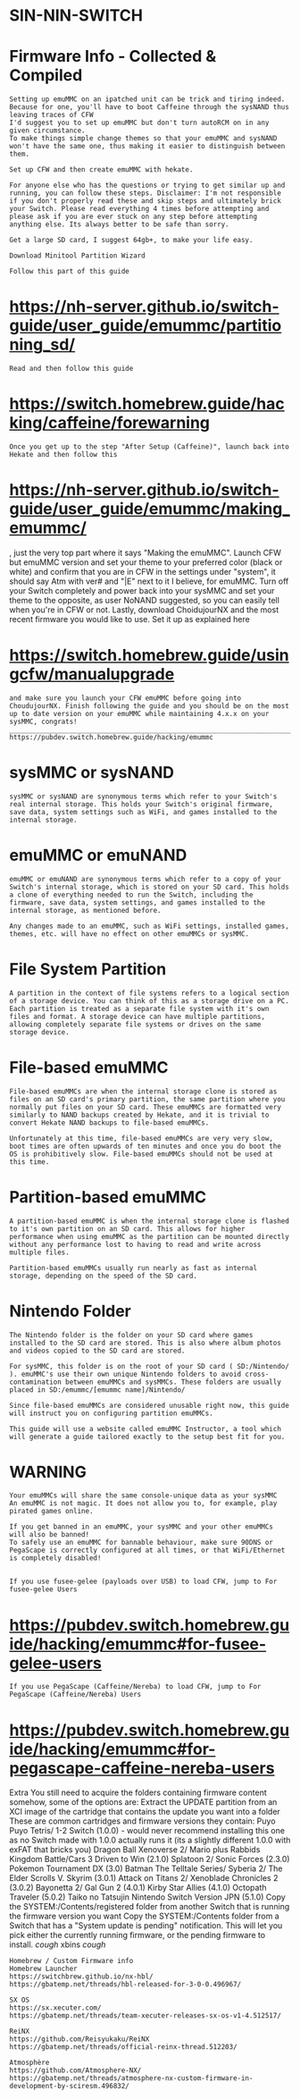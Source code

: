 # SIN-NIN-SWITCH

 # Firmware Info - Collected & Compiled

    Setting up emuMMC on an ipatched unit can be trick and tiring indeed.
    Because for one, you'll have to boot Caffeine through the sysNAND thus leaving traces of CFW
    I'd suggest you to set up emuMMC but don't turn autoRCM on in any given circumstance.
    To make things simple change themes so that your emuMMC and sysNAND won't have the same one, thus making it easier to distinguish between them.

    Set up CFW and then create emuMMC with hekate.

    For anyone else who has the questions or trying to get similar up and running, you can follow these steps. Disclaimer: I'm not responsible if you don't properly read these and skip steps and ultimately brick your Switch. Please read everything 4 times before attempting and please ask if you are ever stuck on any step before attempting anything else. Its always better to be safe than sorry.

    Get a large SD card, I suggest 64gb+, to make your life easy.

    Download Minitool Partition Wizard
    
    Follow this part of this guide 
   # https://nh-server.github.io/switch-guide/user_guide/emummc/partitioning_sd/
    
    Read and then follow this guide 
   # https://switch.homebrew.guide/hacking/caffeine/forewarning
    
    Once you get up to the step "After Setup (Caffeine)", launch back into Hekate and then follow this 
   # https://nh-server.github.io/switch-guide/user_guide/emummc/making_emummc/
   , just the very top part where it says "Making the emuMMC".
    Launch CFW but emuMMC version and set your theme to your preferred color (black or white) and confirm that you are in CFW in the settings under "system", it should say Atm with ver# and "|E" next to it I believe, for emuMMC. Turn off your Switch completely and power back into your sysMMC and set your theme to the opposite, as user NoNAND suggested, so you can easily tell when you're in CFW or not.
    Lastly, download ChoidujourNX and the most recent firmware you would like to use. Set it up as explained here
   # https://switch.homebrew.guide/usingcfw/manualupgrade 
    and make sure you launch your CFW emuMMC before going into ChoudujourNX. Finish following the guide and you should be on the most up to date version on your emuMMC while maintaining 4.x.x on your sysMMC, congrats!
    ________________________________________________________________________________________________________________
    https://pubdev.switch.homebrew.guide/hacking/emummc

   # sysMMC or sysNAND

    sysMMC or sysNAND are synonymous terms which refer to your Switch's real internal storage. This holds your Switch's original firmware, save data, system settings such as WiFi, and games installed to the internal storage.




   # emuMMC or emuNAND

    emuMMC or emuNAND are synonymous terms which refer to a copy of your Switch's internal storage, which is stored on your SD card. This holds a clone of everything needed to run the Switch, including the firmware, save data, system settings, and games installed to the internal storage, as mentioned before.

    Any changes made to an emuMMC, such as WiFi settings, installed games, themes, etc. will have no effect on other emuMMCs or sysMMC.


   # File System Partition

    A partition in the context of file systems refers to a logical section of a storage device. You can think of this as a storage drive on a PC. Each partition is treated as a separate file system with it's own files and format. A storage device can have multiple partitions, allowing completely separate file systems or drives on the same storage device.



   # File-based emuMMC

    File-based emuMMCs are when the internal storage clone is stored as files on an SD card's primary partition, the same partition where you normally put files on your SD card. These emuMMCs are formatted very similarly to NAND backups created by Hekate, and it is trivial to convert Hekate NAND backups to file-based emuMMCs.

    Unfortunately at this time, file-based emuMMCs are very very slow, boot times are often upwards of ten minutes and once you do boot the OS is prohibitively slow. File-based emuMMCs should not be used at this time.


   # Partition-based emuMMC

    A partition-based emuMMC is when the internal storage clone is flashed to it's own partition on an SD card. This allows for higher performance when using emuMMC as the partition can be mounted directly without any performance lost to having to read and write across multiple files.

    Partition-based emuMMCs usually run nearly as fast as internal storage, depending on the speed of the SD card.

   # Nintendo Folder

    The Nintendo folder is the folder on your SD card where games installed to the SD card are stored. This is also where album photos and videos copied to the SD card are stored.

    For sysMMC, this folder is on the root of your SD card ( SD:/Nintendo/ ). emuMMC's use their own unique Nintendo folders to avoid cross-contamination between emuMMCs and sysMMCs. These folders are usually placed in SD:/emummc/[emummc name]/Nintendo/

    Since file-based emuMMCs are considered unusable right now, this guide will instruct you on configuring partition emuMMCs.

    This guide will use a website called emuMMC Instructor, a tool which will generate a guide tailored exactly to the setup best fit for you.

   # WARNING # 
    Your emuMMCs will share the same console-unique data as your sysMMC
    An emuMMC is not magic. It does not allow you to, for example, play pirated games online.

    If you get banned in an emuMMC, your sysMMC and your other emuMMCs will also be banned!
    To safely use an emuMMC for bannable behaviour, make sure 90DNS or PegaScape is correctly configured at all times, or that WiFi/Ethernet is completely disabled!


    If you use fusee-gelee (payloads over USB) to load CFW, jump to For fusee-gelee Users
   # https://pubdev.switch.homebrew.guide/hacking/emummc#for-fusee-gelee-users

    If you use PegaScape (Caffeine/Nereba) to load CFW, jump to For PegaScape (Caffeine/Nereba) Users
   # https://pubdev.switch.homebrew.guide/hacking/emummc#for-pegascape-caffeine-nereba-users


Extra
    You still need to acquire the folders containing firmware content somehow, some of the options are:
    Extract the UPDATE partition from an XCI image of the cartridge that contains the update you want into a folder
    These are common cartridges and firmware versions they contain:
    Puyo Puyo Tetris/ 1-2 Switch (1.0.0) - would never recommend installing this one as no Switch made with 1.0.0 actually runs it (its a slightly different 1.0.0 with exFAT that bricks you)
    Dragon Ball Xenoverse 2/ Mario plus Rabbids Kingdom Battle/Cars 3 Driven to Win (2.1.0)
    Splatoon 2/ Sonic Forces (2.3.0)
    Pokemon Tournament DX (3.0)
    Batman The Telltale Series/ Syberia 2/ The Elder Scrolls V. Skyrim (3.0.1)
    Attack on Titans 2/ Xenoblade Chronicles 2 (3.0.2)
    Bayonetta 2/ Gal Gun 2 (4.0.1)
    Kirby Star Allies (4.1.0)
    Octopath Traveler (5.0.2)
    Taiko no Tatsujin Nintendo Switch Version JPN (5.1.0)​
    Copy the SYSTEM:/Contents/registered folder from another Switch that is running the firmware version you want
    Copy the SYSTEM:/Contents folder from a Switch that has a "System update is pending" notification. This will let you pick either the currently running firmware, or the pending firmware to install.
    *cough* xbins *cough*





    Homebrew / Custom Firmware info 
    Homebrew Launcher
    https://switchbrew.github.io/nx-hbl/
    https://gbatemp.net/threads/hbl-released-for-3-0-0.496967/

    SX OS
    https://sx.xecuter.com/
    https://gbatemp.net/threads/team-xecuter-releases-sx-os-v1-4.512517/

    ReiNX
    https://github.com/Reisyukaku/ReiNX
    https://gbatemp.net/threads/official-reinx-thread.512203/

    Atmosphère
    https://github.com/Atmosphere-NX/
    https://gbatemp.net/threads/atmosphere-nx-custom-firmware-in-development-by-sciresm.496832/
